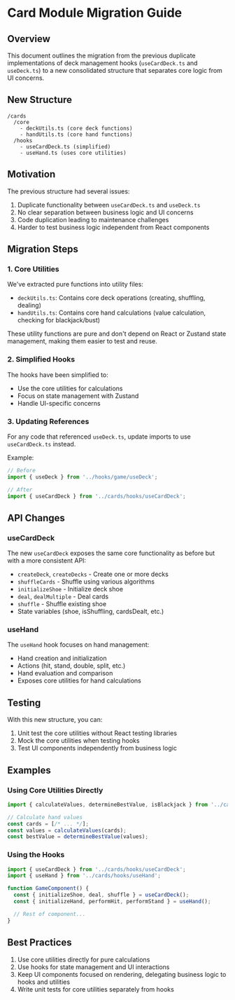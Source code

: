 # Card Module Migration Guide

## Overview

This document outlines the migration from the previous duplicate implementations of deck management hooks (`useCardDeck.ts` and `useDeck.ts`) to a new consolidated structure that separates core logic from UI concerns.

## New Structure

```
/cards
  /core
    - deckUtils.ts (core deck functions)
    - handUtils.ts (core hand functions)
  /hooks
    - useCardDeck.ts (simplified)
    - useHand.ts (uses core utilities)
```

## Motivation

The previous structure had several issues:
1. Duplicate functionality between `useCardDeck.ts` and `useDeck.ts`
2. No clear separation between business logic and UI concerns
3. Code duplication leading to maintenance challenges
4. Harder to test business logic independent from React components

## Migration Steps

### 1. Core Utilities

We've extracted pure functions into utility files:

- `deckUtils.ts`: Contains core deck operations (creating, shuffling, dealing)
- `handUtils.ts`: Contains core hand calculations (value calculation, checking for blackjack/bust)

These utility functions are pure and don't depend on React or Zustand state management, making them easier to test and reuse.

### 2. Simplified Hooks

The hooks have been simplified to:
- Use the core utilities for calculations
- Focus on state management with Zustand
- Handle UI-specific concerns

### 3. Updating References

For any code that referenced `useDeck.ts`, update imports to use `useCardDeck.ts` instead.

Example:

```typescript
// Before
import { useDeck } from '../hooks/game/useDeck';

// After
import { useCardDeck } from '../cards/hooks/useCardDeck';
```

## API Changes

### useCardDeck

The new `useCardDeck` exposes the same core functionality as before but with a more consistent API:

- `createDeck`, `createDecks` - Create one or more decks
- `shuffleCards` - Shuffle using various algorithms
- `initializeShoe` - Initialize deck shoe
- `deal`, `dealMultiple` - Deal cards
- `shuffle` - Shuffle existing shoe
- State variables (shoe, isShuffling, cardsDealt, etc.)

### useHand

The `useHand` hook focuses on hand management:

- Hand creation and initialization
- Actions (hit, stand, double, split, etc.)
- Hand evaluation and comparison
- Exposes core utilities for hand calculations

## Testing

With this new structure, you can:

1. Unit test the core utilities without React testing libraries
2. Mock the core utilities when testing hooks
3. Test UI components independently from business logic

## Examples

### Using Core Utilities Directly

```typescript
import { calculateValues, determineBestValue, isBlackjack } from '../cards/core/handUtils';

// Calculate hand values
const cards = [/* ... */];
const values = calculateValues(cards);
const bestValue = determineBestValue(values);
```

### Using the Hooks

```typescript
import { useCardDeck } from '../cards/hooks/useCardDeck';
import { useHand } from '../cards/hooks/useHand';

function GameComponent() {
  const { initializeShoe, deal, shuffle } = useCardDeck();
  const { initializeHand, performHit, performStand } = useHand();

  // Rest of component...
}
```

## Best Practices

1. Use core utilities directly for pure calculations
2. Use hooks for state management and UI interactions
3. Keep UI components focused on rendering, delegating business logic to hooks and utilities
4. Write unit tests for core utilities separately from hooks